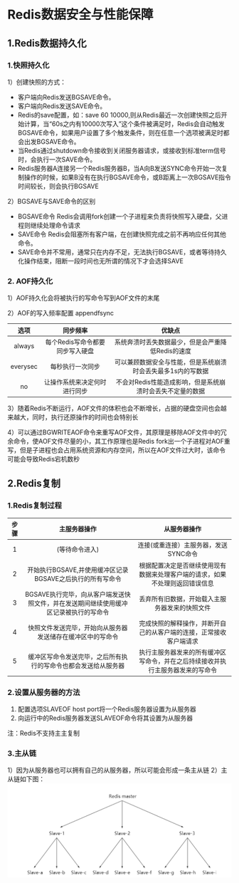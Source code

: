 # Redis数据安全与性能保障 #

## 1.Redis数据持久化 ##

### 1.快照持久化 ###
1）创建快照的方式：
	
- 客户端向Redis发送BGSAVE命令。
- 客户端向Redis发送SAVE命令。
- Redis的save配置，如：save 60 10000,则从Redis最近一次创建快照之后开始计算，当“60s之内有10000次写入”这个条件被满足时，Redis会自动触发BGSAVE命令，如果用户设置了多个触发条件，则在任意一个选项被满足时都会出发BGSAVE命令。
- 当Redis通过shutdown命令接收到关闭服务器请求，或接收到标准term信号时，会执行一次SAVE命令。
- Redis服务器A连接另一个Redis服务器B，当A向B发送SYNC命令开始一次复制操作的时候，如果B没有在执行BGSAVE命令，或B距离上一次BGSAVE指令时间较长，则会执行BGSAVE

2）BGSAVE与SAVE命令的区别
- BGSAVE命令 Redis会调用fork创建一个子进程来负责将快照写入硬盘，父进程则继续处理命令请求
- SAVE命令 Redis会阻塞所有客户端，在创建快照完成之前不再响应任何其他命令。
- SAVE命令并不常用，通常只在内存不足，无法执行BGSAVE，或者等待持久化操作结束，阻断一段时间也无所谓的情况下才会选择SAVE

### 2. AOF持久化 ###

1）AOF持久化会将被执行的写命令写到AOF文件的末尾

2）AOF的写入频率配置 appendfsync

选项|同步频率|优缺点
:---:|:---:|:---:
always|每个Redis写命令都要同步写入硬盘|系统奔溃时丢失数据最少，但是会严重降低Redis的速度
everysec|每秒执行一次同步|可以兼顾数据安全与性能，但是系统崩溃时会丢失最多1s内的写数据
no|让操作系统来决定何时进行同步|不会对Redis性能造成影响，但是系统崩溃时会丢失不定量的数据

3）随着Redis不断运行，AOF文件的体积也会不断增长，占据的硬盘空间也会越来越大，同时，执行还原操作的时间也会特别长

4）可以通过BGWRITEAOF命令来重写AOF文件，其原理是移除AOF文件中的冗余命令，使AOF文件尽量的小，其工作原理也是Redis fork出一个子进程对AOF重写，但是子进程也会占用系统资源和内存空间，所以在AOF文件过大时，该命令可能会导致Redis宕机数秒

## 2.Redis复制 ##

### 1.Redis复制过程 ###

步骤|主服务器操作|从服务器操作
:---:|:---:|:---:
1|(等待命令进入)|连接(或重连接）主服务器，发送SYNC命令
2|开始执行BGSAVE,并使用缓冲区记录BGSAVE之后执行的所有写命令|根据配置决定是否继续使用现有数据来处理客户端的请求，如果不处理则返回错误信息
3|BGSAVE执行完毕，向从客户端发送快照文件，并在发送期间继续使用缓冲区记录被执行的写命令|丢弃所有旧数据，开始载入主服务器发来的快照文件
4|快照文件发送完毕，开始向从服务器发送储存在缓冲区中的写命令|完成快照的解释操作，并断开自己的从客户端的连接，正常接收客户端请求
5|缓冲区写命令发送完毕，之后所有执行的写命令也都会发送给从服务器|执行主服务器发来的所有缓冲区写命令，并在之后持续接收并执行主服务器发来的写命令

### 2.设置从服务器的方法 ###
1. 配置选项SLAVEOF host port将一个Redis服务器设置为从服务器
2. 向运行中的Redis服务器发送SLAVEOF命令将其设置为从服务器

注：Redis不支持主主复制

### 3.主从链 ###
1）因为从服务器也可以拥有自己的从服务器，所以可能会形成一条主从链
2）主从链如下图：
![](https://github.com/coderdl/redis_knowledge_summary/blob/master/%E5%BC%95%E7%94%A8%E5%9B%BE%E7%89%87/%E4%B8%BB%E4%BB%8E%E9%93%BE.png)